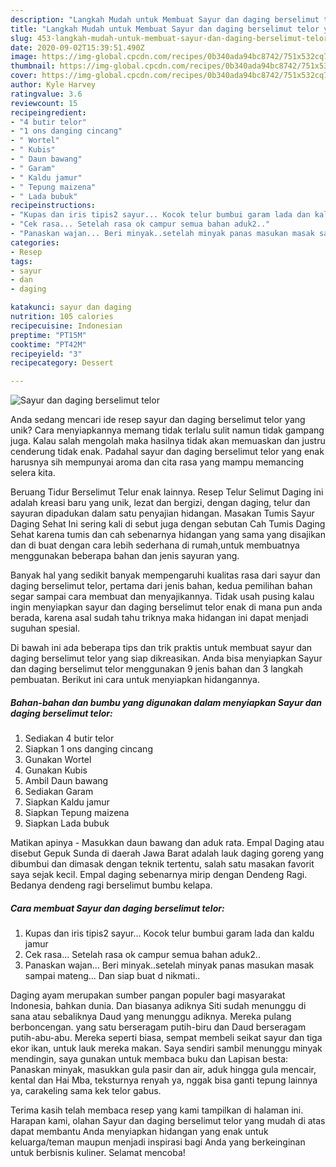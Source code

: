 ```yaml
---
description: "Langkah Mudah untuk Membuat Sayur dan daging berselimut telor yang Lezat"
title: "Langkah Mudah untuk Membuat Sayur dan daging berselimut telor yang Lezat"
slug: 453-langkah-mudah-untuk-membuat-sayur-dan-daging-berselimut-telor-yang-lezat
date: 2020-09-02T15:39:51.490Z
image: https://img-global.cpcdn.com/recipes/0b340ada94bc8742/751x532cq70/sayur-dan-daging-berselimut-telor-foto-resep-utama.jpg
thumbnail: https://img-global.cpcdn.com/recipes/0b340ada94bc8742/751x532cq70/sayur-dan-daging-berselimut-telor-foto-resep-utama.jpg
cover: https://img-global.cpcdn.com/recipes/0b340ada94bc8742/751x532cq70/sayur-dan-daging-berselimut-telor-foto-resep-utama.jpg
author: Kyle Harvey
ratingvalue: 3.6
reviewcount: 15
recipeingredient:
- "4 butir telor"
- "1 ons danging cincang"
- " Wortel"
- " Kubis"
- " Daun bawang"
- " Garam"
- " Kaldu jamur"
- " Tepung maizena"
- " Lada bubuk"
recipeinstructions:
- "Kupas dan iris tipis2 sayur... Kocok telur bumbui garam lada dan kaldu jamur"
- "Cek rasa... Setelah rasa ok campur semua bahan aduk2.."
- "Panaskan wajan... Beri minyak..setelah minyak panas masukan masak sampai mateng... Dan siap buat d nikmati.."
categories:
- Resep
tags:
- sayur
- dan
- daging

katakunci: sayur dan daging 
nutrition: 105 calories
recipecuisine: Indonesian
preptime: "PT15M"
cooktime: "PT42M"
recipeyield: "3"
recipecategory: Dessert

---
```



![Sayur dan daging berselimut telor](https://img-global.cpcdn.com/recipes/0b340ada94bc8742/751x532cq70/sayur-dan-daging-berselimut-telor-foto-resep-utama.jpg)

Anda sedang mencari ide resep sayur dan daging berselimut telor yang unik? Cara menyiapkannya memang tidak terlalu sulit namun tidak gampang juga. Kalau salah mengolah maka hasilnya tidak akan memuaskan dan justru cenderung tidak enak. Padahal sayur dan daging berselimut telor yang enak harusnya sih mempunyai aroma dan cita rasa yang mampu memancing selera kita.

Beruang Tidur Berselimut Telur enak lainnya. Resep Telur Selimut Daging ini adalah kreasi baru yang unik, lezat dan bergizi, dengan daging, telur dan sayuran dipadukan dalam satu penyajian hidangan. Masakan Tumis Sayur Daging Sehat Ini sering kali di sebut juga dengan sebutan Cah Tumis Daging Sehat karena tumis dan cah sebenarnya hidangan yang sama yang disajikan dan di buat dengan cara lebih sederhana di rumah,untuk membuatnya menggunakan beberapa bahan dan jenis sayuran yang.

Banyak hal yang sedikit banyak mempengaruhi kualitas rasa dari sayur dan daging berselimut telor, pertama dari jenis bahan, kedua pemilihan bahan segar sampai cara membuat dan menyajikannya. Tidak usah pusing kalau ingin menyiapkan sayur dan daging berselimut telor enak di mana pun anda berada, karena asal sudah tahu triknya maka hidangan ini dapat menjadi suguhan spesial.


Di bawah ini ada beberapa tips dan trik praktis untuk membuat sayur dan daging berselimut telor yang siap dikreasikan. Anda bisa menyiapkan Sayur dan daging berselimut telor menggunakan 9 jenis bahan dan 3 langkah pembuatan. Berikut ini cara untuk menyiapkan hidangannya.

<!--inarticleads1-->

##### Bahan-bahan dan bumbu yang digunakan dalam menyiapkan Sayur dan daging berselimut telor:

1. Sediakan 4 butir telor
1. Siapkan 1 ons danging cincang
1. Gunakan  Wortel
1. Gunakan  Kubis
1. Ambil  Daun bawang
1. Sediakan  Garam
1. Siapkan  Kaldu jamur
1. Siapkan  Tepung maizena
1. Siapkan  Lada bubuk


Matikan apinya - Masukkan daun bawang dan aduk rata. Empal Daging atau disebut Gepuk Sunda di daerah Jawa Barat adalah lauk daging goreng yang dibumbui dan dimasak dengan teknik tertentu, salah satu masakan favorit saya sejak kecil. Empal daging sebenarnya mirip dengan Dendeng Ragi. Bedanya dendeng ragi berselimut bumbu kelapa. 

<!--inarticleads2-->

##### Cara membuat Sayur dan daging berselimut telor:

1. Kupas dan iris tipis2 sayur... Kocok telur bumbui garam lada dan kaldu jamur
1. Cek rasa... Setelah rasa ok campur semua bahan aduk2..
1. Panaskan wajan... Beri minyak..setelah minyak panas masukan masak sampai mateng... Dan siap buat d nikmati..


Daging ayam merupakan sumber pangan populer bagi masyarakat Indonesia, bahkan dunia. Dan biasanya adiknya Siti sudah menunggu di sana atau sebaliknya Daud yang menunggu adiknya. Mereka pulang berboncengan. yang satu berseragam putih-biru dan Daud berseragam putih-abu-abu. Mereka seperti biasa, sempat membeli seikat sayur dan tiga ekor ikan, untuk lauk mereka makan. Saya sendiri sambil menunggu minyak mendingin, saya gunakan untuk membaca buku dan Lapisan besta: Panaskan minyak, masukkan gula pasir dan air, aduk hingga gula mencair, kental dan Hai Mba, teksturnya renyah ya, nggak bisa ganti tepung lainnya ya, carakeling sama kek telor gabus. 

Terima kasih telah membaca resep yang kami tampilkan di halaman ini. Harapan kami, olahan Sayur dan daging berselimut telor yang mudah di atas dapat membantu Anda menyiapkan hidangan yang enak untuk keluarga/teman maupun menjadi inspirasi bagi Anda yang berkeinginan untuk berbisnis kuliner. Selamat mencoba!
